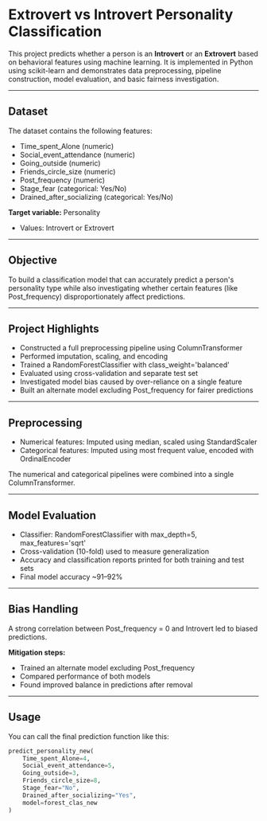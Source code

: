# Extrovert vs Introvert Personality Classification

This project predicts whether a person is an **Introvert** or an **Extrovert** based on behavioral features using machine learning. It is implemented in Python using scikit-learn and demonstrates data preprocessing, pipeline construction, model evaluation, and basic fairness investigation.

---

## Dataset

The dataset contains the following features:

- Time_spent_Alone (numeric)  
- Social_event_attendance (numeric)  
- Going_outside (numeric)  
- Friends_circle_size (numeric)  
- Post_frequency (numeric)  
- Stage_fear (categorical: Yes/No)  
- Drained_after_socializing (categorical: Yes/No)  

**Target variable:** Personality  
- Values: Introvert or Extrovert

---

## Objective

To build a classification model that can accurately predict a person's personality type while also investigating whether certain features (like Post_frequency) disproportionately affect predictions.

---

## Project Highlights

- Constructed a full preprocessing pipeline using ColumnTransformer
- Performed imputation, scaling, and encoding
- Trained a RandomForestClassifier with class_weight='balanced'
- Evaluated using cross-validation and separate test set
- Investigated model bias caused by over-reliance on a single feature
- Built an alternate model excluding Post_frequency for fairer predictions

---

## Preprocessing

- Numerical features: Imputed using median, scaled using StandardScaler
- Categorical features: Imputed using most frequent value, encoded with OrdinalEncoder

The numerical and categorical pipelines were combined into a single ColumnTransformer.

---

## Model Evaluation

- Classifier: RandomForestClassifier with max_depth=5, max_features='sqrt'
- Cross-validation (10-fold) used to measure generalization
- Accuracy and classification reports printed for both training and test sets
- Final model accuracy ~91–92%

---

## Bias Handling

A strong correlation between Post_frequency = 0 and Introvert led to biased predictions.

**Mitigation steps:**
- Trained an alternate model excluding Post_frequency
- Compared performance of both models
- Found improved balance in predictions after removal

---

## Usage

You can call the final prediction function like this:

```python
predict_personality_new(
    Time_spent_Alone=4,
    Social_event_attendance=5,
    Going_outside=3,
    Friends_circle_size=8,
    Stage_fear="No",
    Drained_after_socializing="Yes",
    model=forest_clas_new
)
